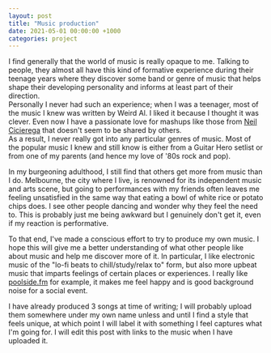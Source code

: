 ```yaml
---
layout: post
title: "Music production"
date: 2021-05-01 00:00:00 +1000
categories: project
---
```


I find generally that the world of music is really opaque to me. Talking to
people, they almost all have this kind of formative experience during their
teenage years where they discover some band or genre of music that helps
shape their developing personality and informs at least part of their 
direction.  
Personally I never had such an experience; when I was a teenager, most of
the music I knew was written by Weird Al. I liked it because I thought it
was clever. Even now I have a passionate love for mashups like those from
[Neil Cicierega][mouthdreams] that doesn't seem to be shared by others.  
As a result, I never really got into any particular genres of music. Most
of the popular music I knew and still know is either from a Guitar Hero
setlist or from one of my parents (and hence my love of '80s rock and pop).  

In my burgeoning adulthood, I still find that others get more from music
than I do. Melbourne, the city where I live, is renowned for its independent
music and arts scene, but going to performances with my friends often leaves
me feeling unsatisfied in the same way that eating a bowl of white rice
or potato chips does. I see other people dancing and wonder why they feel
the need to. This is probably just me being awkward but I genuinely don't
get it, even if my reaction is performative.

To that end, I've made a conscious effort to try to produce my own music.
I hope this will give me a better understanding of what other people like
about music and help me discover more of it. In particular, I like electronic
music of the "lo-fi beats to chill/study/relax to" form, but also more upbeat
music that imparts feelings of certain places or experiences. I really like
[poolside.fm][poolside] for example, it makes me feel happy and is good
background noise for a social event.

I have already produced 3 songs at time of writing; I will probably upload
them somewhere under my own name unless and until I find a style that feels
unique, at which point I will label it with something I feel captures what
I'm going for. I will edit this post with links to the music when I have
uploaded it.



[mouthdreams]: https://soundcloud.com/neilcic/mouthdreams
[poolside]: https://poolside.fm/
